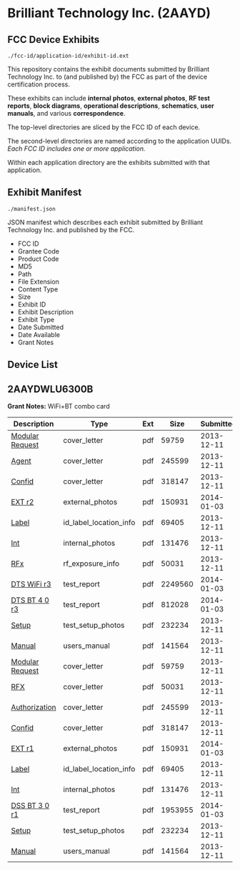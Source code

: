 # Brilliant Technology Inc. (2AAYD)
## FCC Device Exhibits

```
./fcc-id/application-id/exhibit-id.ext
```

This repository contains the exhibit documents submitted by Brilliant Technology Inc. to (and published by) the FCC as part of the device certification process.

These exhibits can include **internal photos**, **external photos**, **RF test reports**, **block diagrams**, **operational descriptions**, **schematics**, **user manuals**, and various **correspondence**.

The top-level directories are sliced by the FCC ID of each device.

The second-level directories are named according to the application UUIDs. *Each FCC ID includes one or more application.*

Within each application directory are the exhibits submitted with that application. 

## Exhibit Manifest

```
./manifest.json
```

JSON manifest which describes each exhibit submitted by Brilliant Technology Inc. and published by the FCC.

- FCC ID
- Grantee Code
- Product Code
- MD5
- Path
- File Extension
- Content Type
- Size
- Exhibit ID
- Exhibit Description
- Exhibit Type
- Date Submitted
- Date Available
- Grant Notes

## Device List
## 2AAYDWLU6300B
**Grant Notes:** WiFi+BT combo card

| Description | Type | Ext | Size | Submitted | Available |
| ----------- | ---- | --- | ---- | --------- | --------- |
| [Modular Request](2AAYDWLU6300B/ada91e992ffd1561c307c6df3c0796c2/2139296.pdf) | cover_letter | pdf | 59759 | 2013-12-11 | 2013-12-11 |
| [Agent](2AAYDWLU6300B/ada91e992ffd1561c307c6df3c0796c2/2139299.pdf) | cover_letter | pdf | 245599 | 2013-12-11 | 2013-12-11 |
| [Confid](2AAYDWLU6300B/ada91e992ffd1561c307c6df3c0796c2/2139300.pdf) | cover_letter | pdf | 318147 | 2013-12-11 | 2013-12-11 |
| [EXT r2](2AAYDWLU6300B/ada91e992ffd1561c307c6df3c0796c2/2157123.pdf) | external_photos | pdf | 150931 | 2014-01-03 | 2013-12-11 |
| [Label](2AAYDWLU6300B/ada91e992ffd1561c307c6df3c0796c2/2139303.pdf) | id_label_location_info | pdf | 69405 | 2013-12-11 | 2013-12-11 |
| [Int](2AAYDWLU6300B/ada91e992ffd1561c307c6df3c0796c2/2139302.pdf) | internal_photos | pdf | 131476 | 2013-12-11 | 2013-12-11 |
| [RFx](2AAYDWLU6300B/ada91e992ffd1561c307c6df3c0796c2/2139297.pdf) | rf_exposure_info | pdf | 50031 | 2013-12-11 | 2013-12-11 |
| [DTS WiFi r3](2AAYDWLU6300B/ada91e992ffd1561c307c6df3c0796c2/2157167.pdf) | test_report | pdf | 2249560 | 2014-01-03 | 2013-12-11 |
| [DTS BT 4 0 r3](2AAYDWLU6300B/ada91e992ffd1561c307c6df3c0796c2/2157168.pdf) | test_report | pdf | 812028 | 2014-01-03 | 2013-12-11 |
| [Setup](2AAYDWLU6300B/ada91e992ffd1561c307c6df3c0796c2/2139305.pdf) | test_setup_photos | pdf | 232234 | 2013-12-11 | 2013-12-11 |
| [Manual](2AAYDWLU6300B/ada91e992ffd1561c307c6df3c0796c2/2139306.pdf) | users_manual | pdf | 141564 | 2013-12-11 | 2013-12-11 |
| [Modular Request](2AAYDWLU6300B/954bcfaf9fa8e4464ea4295a3bf2a9ed/2139296.pdf) | cover_letter | pdf | 59759 | 2013-12-11 | 2013-12-11 |
| [RFX](2AAYDWLU6300B/954bcfaf9fa8e4464ea4295a3bf2a9ed/2139297.pdf) | cover_letter | pdf | 50031 | 2013-12-11 | 2013-12-11 |
| [Authorization](2AAYDWLU6300B/954bcfaf9fa8e4464ea4295a3bf2a9ed/2139299.pdf) | cover_letter | pdf | 245599 | 2013-12-11 | 2013-12-11 |
| [Confid](2AAYDWLU6300B/954bcfaf9fa8e4464ea4295a3bf2a9ed/2139300.pdf) | cover_letter | pdf | 318147 | 2013-12-11 | 2013-12-11 |
| [EXT r1](2AAYDWLU6300B/954bcfaf9fa8e4464ea4295a3bf2a9ed/2157123.pdf) | external_photos | pdf | 150931 | 2014-01-03 | 2013-12-11 |
| [Label](2AAYDWLU6300B/954bcfaf9fa8e4464ea4295a3bf2a9ed/2139303.pdf) | id_label_location_info | pdf | 69405 | 2013-12-11 | 2013-12-11 |
| [Int](2AAYDWLU6300B/954bcfaf9fa8e4464ea4295a3bf2a9ed/2139302.pdf) | internal_photos | pdf | 131476 | 2013-12-11 | 2013-12-11 |
| [DSS BT 3 0 r1](2AAYDWLU6300B/954bcfaf9fa8e4464ea4295a3bf2a9ed/2157124.pdf) | test_report | pdf | 1953955 | 2014-01-03 | 2013-12-11 |
| [Setup](2AAYDWLU6300B/954bcfaf9fa8e4464ea4295a3bf2a9ed/2139305.pdf) | test_setup_photos | pdf | 232234 | 2013-12-11 | 2013-12-11 |
| [Manual](2AAYDWLU6300B/954bcfaf9fa8e4464ea4295a3bf2a9ed/2139306.pdf) | users_manual | pdf | 141564 | 2013-12-11 | 2013-12-11 |
